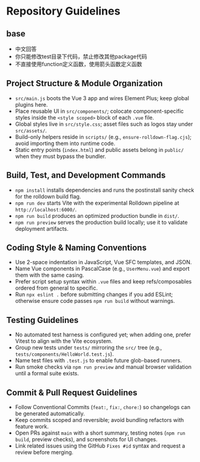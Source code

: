 # Repository Guidelines

## base
- 中文回答
- 你只能修改test目录下代码，禁止修改其他package代码
- 不直接使用function定义函数，使用箭头函数定义函数

## Project Structure & Module Organization
- `src/main.js` boots the Vue 3 app and wires Element Plus; keep global plugins here.
- Place reusable UI in `src/components/`; colocate component-specific styles inside the `<style scoped>` block of each `.vue` file.
- Global styles live in `src/style.css`; asset files such as logos stay under `src/assets/`.
- Build-only helpers reside in `scripts/` (e.g., `ensure-rolldown-flag.cjs`); avoid importing them into runtime code.
- Static entry points (`index.html`) and public assets belong in `public/` when they must bypass the bundler.

## Build, Test, and Development Commands
- `npm install` installs dependencies and runs the postinstall sanity check for the rolldown build flag.
- `npm run dev` starts Vite with the experimental Rolldown pipeline at `http://localhost:6000/`.
- `npm run build` produces an optimized production bundle in `dist/`.
- `npm run preview` serves the production build locally; use it to validate deployment artifacts.

## Coding Style & Naming Conventions
- Use 2-space indentation in JavaScript, Vue SFC templates, and JSON.
- Name Vue components in PascalCase (e.g., `UserMenu.vue`) and export them with the same casing.
- Prefer script setup syntax within `.vue` files and keep refs/composables ordered from general to specific.
- Run `npx eslint .` before submitting changes if you add ESLint; otherwise ensure code passes `npm run build` without warnings.

## Testing Guidelines
- No automated test harness is configured yet; when adding one, prefer Vitest to align with the Vite ecosystem.
- Group new tests under `tests/` mirroring the `src/` tree (e.g., `tests/components/HelloWorld.test.js`).
- Name test files with `.test.js` to enable future glob-based runners.
- Run smoke checks via `npm run preview` and manual browser validation until a formal suite exists.

## Commit & Pull Request Guidelines
- Follow Conventional Commits (`feat:`, `fix:`, `chore:`) so changelogs can be generated automatically.
- Keep commits scoped and reversible; avoid bundling refactors with feature work.
- Open PRs against `main` with a short summary, testing notes (`npm run build`, preview checks), and screenshots for UI changes.
- Link related issues using the GitHub `Fixes #id` syntax and request a review before merging.
